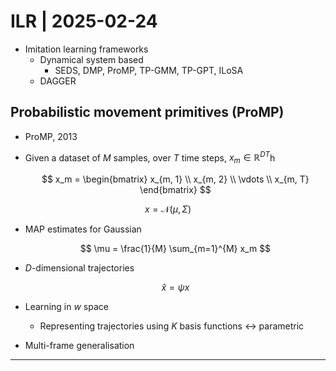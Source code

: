 # ILR | 2025-02-24

- Imitation learning frameworks
  - Dynamical system based
    - SEDS, DMP, ProMP, TP-GMM, TP-GPT, ILoSA
  - DAGGER

## Probabilistic movement primitives (ProMP)

- ProMP, 2013

- Given a dataset of $M$ samples, over $T$ time steps, $x_m \in \mathbb{R}^{DT}$h

  $$
  x_m = \begin{bmatrix} x_{m, 1} \\ x_{m, 2} \\ \vdots \\ x_{m, T} \end{bmatrix}
  $$

$$
x = \mathcal{N}(\mu, \Sigma)
$$

- MAP estimates for Gaussian

  $$
  \mu = \frac{1}{M} \sum_{m=1}^{M} x_m
  $$

- $D$-dimensional trajectories

  $$
  \hat x = \psi x
  $$

- Learning in $w$ space

  - Representing trajectories using $K$ basis functions $\leftrightarrow$ parametric

- Multi-frame generalisation

---

